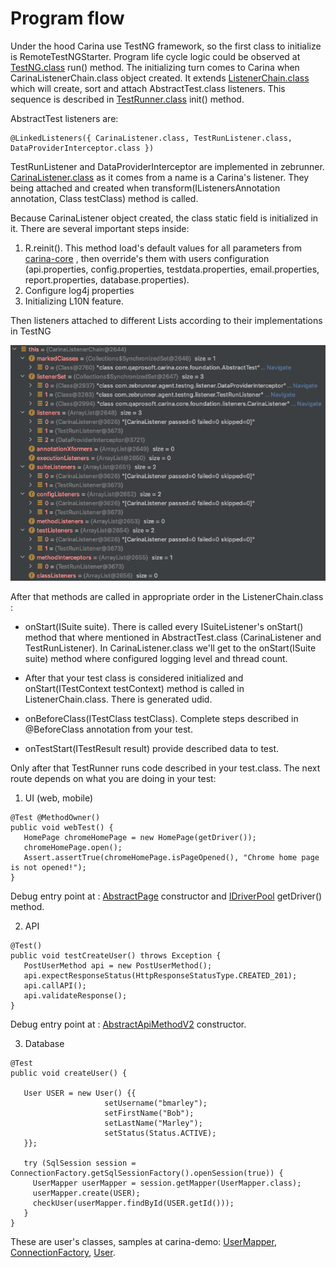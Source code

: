 # Program flow

Under the hood Carina use TestNG framework, so the first class to initialize is RemoteTestNGStarter. 
Program life cycle logic could be observed at [TestNG.class](https://github.com/cbeust/testng/blob/master/src/main/java/org/testng/TestNG.java) run() method.
The initializing turn comes to Carina when CarinaListenerChain.class object created.
It extends [ListenerChain.class](http://javadox.com/com.nordstrom.tools/testng-foundation/1.10.0/com/nordstrom/automation/testng/package-summary.html)
which will create, sort and attach AbstractTest.class listeners. This sequence is described in [TestRunner.class](https://github.com/cbeust/testng/blob/master/src/main/java/org/testng/TestRunner.java) init() method.

AbstractTest listeners are:
```
@LinkedListeners({ CarinaListener.class, TestRunListener.class, DataProviderInterceptor.class })
```

TestRunListener and DataProviderInterceptor are implemented in zebrunner. [CarinaListener.class](https://github.com/qaprosoft/carina/blob/master/carina-core/src/main/java/com/qaprosoft/carina/core/foundation/listeners/CarinaListener.java)
as it comes from a name is a Carina's listener.
They being attached and created when transform(IListenersAnnotation annotation, Class testClass) method is called.

Because CarinaListener object created, the class static field is initialized in it. There are several important steps inside:

1. R.reinit(). This method load's default values for all parameters from [carina-core](https://github.com/qaprosoft/carina/blob/master/carina-core/src/main/resources)
   , then override's them with users configuration (api.properties, config.properties, testdata.properties, email.properties, report.properties, database.properties).
2. Configure log4j properties 
3. Initializing L10N feature.

Then listeners attached to different Lists according to their implementations in TestNG

![Report link](../img/debug_entry_point1.png)

After that methods are called in appropriate order in the ListenerChain.class :

* onStart(ISuite suite). There is called every ISuiteListener's onStart() method that where
mentioned in AbstractTest.class (CarinaListener and TestRunListener). In CarinaListener.class we'll get to the onStart(ISuite suite) method where configured
logging level and thread count.

* After that your test class is considered initialized and onStart(ITestContext testContext) method is called in ListenerChain.class. There is
generated udid.

* onBeforeClass(ITestClass testClass). Complete steps described in @BeforeClass annotation from your test.

* onTestStart(ITestResult result) provide described data to test.

Only after that TestRunner runs code described in your test.class. The next route depends on what you are doing in your test:

1) UI (web, mobile)
```
@Test @MethodOwner()
public void webTest() {
   HomePage chromeHomePage = new HomePage(getDriver());
   chromeHomePage.open();
   Assert.assertTrue(chromeHomePage.isPageOpened(), "Chrome home page is not opened!"); 
} 
```
   Debug entry point at :
[AbstractPage](https://github.com/qaprosoft/carina/blob/master/carina-webdriver/src/main/java/com/qaprosoft/carina/core/gui/AbstractPage.java)
   constructor and 
[IDriverPool](https://github.com/qaprosoft/carina/blob/master/carina-webdriver/src/main/java/com/qaprosoft/carina/core/foundation/webdriver/IDriverPool.java)
   getDriver() method.
   

2) API

```
@Test()
public void testCreateUser() throws Exception {
   PostUserMethod api = new PostUserMethod();
   api.expectResponseStatus(HttpResponseStatusType.CREATED_201);
   api.callAPI();
   api.validateResponse();
}
```
   
   Debug entry point at :
   [AbstractApiMethodV2](https://github.com/qaprosoft/carina/blob/master/carina-api/src/main/java/com/qaprosoft/carina/core/foundation/api/AbstractApiMethodV2.java)
   constructor.


3) Database
   
```
@Test
public void createUser() {

   User USER = new User() {{
                     setUsername("bmarley");
                     setFirstName("Bob");
                     setLastName("Marley");
                     setStatus(Status.ACTIVE);
   }};

   try (SqlSession session = ConnectionFactory.getSqlSessionFactory().openSession(true)) {
     UserMapper userMapper = session.getMapper(UserMapper.class);
     userMapper.create(USER);
     checkUser(userMapper.findById(USER.getId()));
   }
}
```
   
   These are user's classes, samples at carina-demo:
   [UserMapper](https://github.com/qaprosoft/carina-demo/blob/master/src/main/java/com/qaprosoft/carina/demo/db/mappers/UserMapper.java), 
   [ConnectionFactory](https://github.com/qaprosoft/carina-demo/blob/master/src/main/java/com/qaprosoft/carina/demo/utils/ConnectionFactory.java),
   [User](https://github.com/qaprosoft/carina-demo/blob/master/src/main/java/com/qaprosoft/carina/demo/db/models/User.java).
